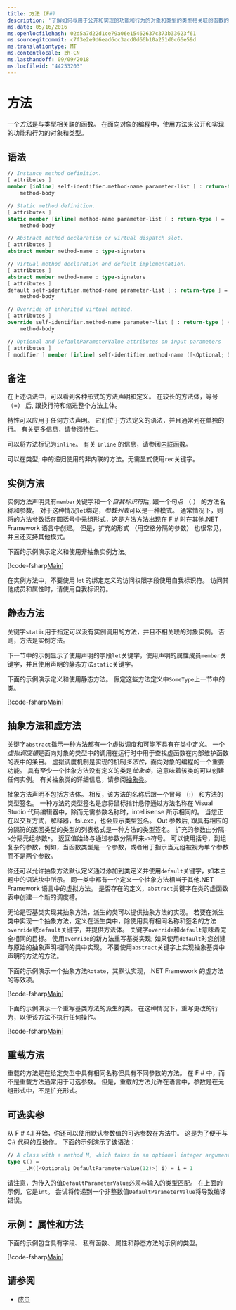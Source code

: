 ```yaml
---
title: 方法 (F#)
description: '了解如何与用于公开和实现的功能和行为的对象和类型的类型相关联的函数的 F # 方法。'
ms.date: 05/16/2016
ms.openlocfilehash: 02d5a7d22d1ce79a06e15462637c373b33623f61
ms.sourcegitcommit: c7f3e2e9d6ead6cc3acd0d66b10a251d0c66e59d
ms.translationtype: MT
ms.contentlocale: zh-CN
ms.lasthandoff: 09/09/2018
ms.locfileid: "44253203"
---
```

# <a name="methods"></a>方法

一个*方法*是与类型相关联的函数。 在面向对象的编程中，使用方法来公开和实现的功能和行为的对象和类型。

## <a name="syntax"></a>语法

```fsharp
// Instance method definition.
[ attributes ]
member [inline] self-identifier.method-name parameter-list [ : return-type ] =
    method-body

// Static method definition.
[ attributes ]
static member [inline] method-name parameter-list [ : return-type ] =
    method-body

// Abstract method declaration or virtual dispatch slot.
[ attributes ]
abstract member method-name : type-signature

// Virtual method declaration and default implementation.
[ attributes ]
abstract member method-name : type-signature
[ attributes ]
default self-identifier.method-name parameter-list [ : return-type ] =
    method-body

// Override of inherited virtual method.
[ attributes ]
override self-identifier.method-name parameter-list [ : return-type ] =
    method-body

// Optional and DefaultParameterValue attributes on input parameters
[ attributes ]
[ modifier ] member [inline] self-identifier.method-name ([<Optional; DefaultParameterValue( default-value )>] input) [ : return-type ]
```

## <a name="remarks"></a>备注

在上述语法中，可以看到各种形式的方法声明和定义。 在较长的方法体，等号 （=） 后, 跟换行符和缩进整个方法主体。

特性可以应用于任何方法声明。 它们位于方法定义的语法，并且通常列在单独的行。 有关更多信息，请参阅[特性](../attributes.md)。

可以将方法标记为`inline`。 有关 `inline` 的信息，请参阅[内联函数](../functions/inline-functions.md)。

可以在类型; 中的递归使用的非内联的方法。无需显式使用`rec`关键字。

## <a name="instance-methods"></a>实例方法

实例方法声明具有`member`关键字和一个*自我标识符*后, 跟一个句点 （.） 的方法名称和参数。 对于这种情况`let`绑定，*参数列表*可以是一种模式。 通常情况下，则将的方法参数括在圆括号中元组形式，这是方法方法出现在 F # 时在其他.NET Framework 语言中创建。 但是，扩充的形式 （用空格分隔的参数） 也很常见，并且还支持其他模式。

下面的示例演示定义和使用非抽象实例方法。

[!code-fsharp[Main](../../../../samples/snippets/fsharp/lang-ref-1/snippet3401.fs)]

在实例方法中，不要使用 let 的绑定定义的访问权限字段使用自我标识符。 访问其他成员和属性时，请使用自我标识符。

## <a name="static-methods"></a>静态方法

关键字`static`用于指定可以没有实例调用的方法，并且不相关联的对象实例。 否则，方法是实例方法。

下一节中的示例显示了使用声明的字段`let`关键字，使用声明的属性成员`member`关键字，并且使用声明的静态方法`static`关键字。

下面的示例演示定义和使用静态方法。 假定这些方法定义中`SomeType`上一节中的类。

[!code-fsharp[Main](../../../../samples/snippets/fsharp/lang-ref-1/snippet3402.fs)]

## <a name="abstract-and-virtual-methods"></a>抽象方法和虚方法

关键字`abstract`指示一种方法都有一个虚拟调度和可能不具有在类中定义。 一个*虚拟调度槽*是面向对象的类型中的调用在运行时中用于查找虚函数在内部维护函数的表中的条目。 虚拟调度机制是实现的机制*多态性*，面向对象的编程的一个重要功能。 具有至少一个抽象方法没有定义的类是*抽象类*，这意味着该类的可以创建任何实例。 有关抽象类的详细信息，请参阅[抽象类](../abstract-classes.md)。

抽象方法声明不包括方法体。 相反，该方法的名称后跟一个冒号 （:） 和方法的类型签名。 一种方法的类型签名是您将鼠标指针悬停通过方法名称在 Visual Studio 代码编辑器中，除而无需参数名称时，intellisense 所示相同的。 当您正在以交互方式，解释器，fsi.exe，也会显示类型签名。 Out 参数后, 跟具有相应的分隔符的返回类型的类型的列表格式是一种方法的类型签名。 扩充的参数由分隔`->`分隔元组参数`*`。 返回值始终与通过参数分隔开来`->`符号。 可以使用括号，到组复杂的参数，例如，当函数类型是一个参数，或者用于指示当元组被视为单个参数而不是两个参数。

你还可以允许抽象方法默认定义通过添加到类定义并使用`default`关键字，如本主题中的语法块中所示。 同一类中都有一个定义一个抽象方法相当于其他.NET Framework 语言中的虚拟方法。 是否存在的定义，`abstract`关键字在类的虚函数表中创建一个新的调度槽。

无论是否基类实现其抽象方法，派生的类可以提供抽象方法的实现。 若要在派生类中实现一个抽象方法，定义在派生类中，除使用具有相同名称和签名的方法`override`或`default`关键字，并提供方法体。 关键字`override`和`default`意味着完全相同的目标。 使用`override`的新方法重写基类实现; 如果使用`default`时您创建与原始的抽象声明相同的类中实现。 不要使用`abstract`关键字上实现抽象基类中声明的方法的方法。

下面的示例演示一个抽象方法`Rotate`，其默认实现，.NET Framework 的虚方法的等效项。

[!code-fsharp[Main](../../../../samples/snippets/fsharp/lang-ref-1/snippet3403.fs)]

下面的示例演示一个重写基类方法的派生的类。 在这种情况下，重写更改的行为，以便该方法不执行任何操作。

[!code-fsharp[Main](../../../../samples/snippets/fsharp/lang-ref-1/snippet3404.fs)]

## <a name="overloaded-methods"></a>重载方法

重载的方法是在给定类型中具有相同名称但具有不同参数的方法。 在 F # 中，而不是重载方法通常用于可选参数。 但是，重载的方法允许在语言中，参数是在元组形式中，不是扩充形式。

## <a name="optional-arguments"></a>可选实参

从 F # 4.1 开始，你还可以使用默认参数值的可选参数在方法中。  这是为了便于与 C# 代码的互操作。  下面的示例演示了该语法：

```fsharp
// A class with a method M, which takes in an optional integer argument.
type C() =
    __.M([<Optional; DefaultParameterValue(12)>] i) = i + 1
```

请注意，为传入的值`DefaultParameterValue`必须与输入的类型匹配。  在上面的示例，它是`int`。  尝试将传递到一个非整数值`DefaultParameterValue`将导致编译错误。

## <a name="example-properties-and-methods"></a>示例： 属性和方法

下面的示例包含具有字段、 私有函数、 属性和静态方法的示例的类型。

[!code-fsharp[Main](../../../../samples/snippets/fsharp/lang-ref-1/snippet3406.fs)]

## <a name="see-also"></a>请参阅

- [成员](index.md)
